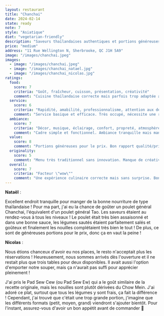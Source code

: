 ```yaml
---
layout: restaurant
title: "Chanchai"
date: 2024-02-14
state: ready
note: 7
style: "Asiatique"
diet: "vegetarian-friendly"
description: "Saveurs thaïlandaises authentiques et portions généreuses dans un cadre tranquille."
price: "medium"
address: "11 Rue Wellington N, Sherbrooke, QC J1H 5A9"
image: "/images/chanchai.jpeg"
images:
  - image: "/images/chanchai.jpeg"
  - image: "/images/chanchai_natael.jpg"
  - image: "/images/chanchai_nicolas.jpg"
ratings:
  food:
    score: 7
    criteria: "Goût, fraîcheur, cuisson, présentation, créativité"
    comment: "Cuisine thaïlandaise correcte mais parfois trop adaptée au goût local. Saveurs équilibrées mais manquent de piquant."
  service:
    score: 6
    criteria: "Rapidité, amabilité, professionnalisme, attention aux détails"
    comment: "Service basique et efficace. Très occupé, nécessite une réservation. Manque de personnalité."
  ambiance:
    score: 7
    criteria: "Décor, musique, éclairage, confort, propreté, atmosphère générale"
    comment: "Cadre simple et fonctionnel. Ambiance tranquille mais manque d'authenticité thaïlandaise."
  value:
    score: 8
    comment: "Portions généreuses pour le prix. Bon rapport qualité/prix malgré la popularité."
  originality:
    score: 5
    comment: "Menu très traditionnel sans innovation. Manque de créativité dans les recettes."
  overall:
    score: 7
    criteria: "Facteur \"wow\""
    comment: "Une expérience culinaire correcte mais sans surprise. Bon pour un repas simple et copieux."
---
```


**Nataël** :

Excellent endroit tranquille pour manger de la bonne nourriture de type thaïlandaise ! Pour ma part, j'ai eu la chance de goûter un poulet général Chanchai, l'équivalent d'un poulet général Tao. Les saveurs étaient au rendez-vous à tous les niveaux ! Le poulet était très bien assaisonné et dans une bonne sauce, les légumes sautés étaient parfaitement salés et goûteux et finalement les nouilles complétaient très bien le tout ! De plus, ce sont de généreuses portions pour le prix, donc ça en vaut la peine !

**Nicolas** :

Nous étions chanceux d'avoir eu nos places, le resto n'acceptait plus les réservations ! Heureusement, nous sommes arrivés dès l'ouverture et il ne restait plus que trois tables pour deux disponibles. Il avait aussi l'option d'emporter notre souper, mais ça n'aurait pas suffi pour apprécier pleinement !

J'ai pris le Pad Sew Cew (ou Pad Sew Ew) qui a le goût similaire de la recette originale, mais les nouilles sont plutôt dérivées du Chow Mein. J'ai adoré ce plat, surtout que tous les légumes y sont frais, ça fait la différence ! Cependant, j'ai trouvé que c'était une trop grande portion, j'imagine que les différents formats (petit, moyen, grand) viendront s'ajouter bientôt. Pour l'instant, assurez-vous d'avoir un bon appétit avant de commander 🙂 
